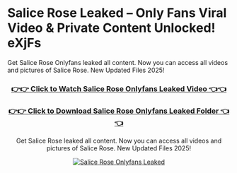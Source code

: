# Salice Rose Leaked – Only Fans Viral Video & Private Content Unlocked! eXjFs

Get Salice Rose Onlyfans leaked all content. Now you can access all videos and pictures of Salice Rose. New Updated Files 2025!  
<div align="center">
  
### [👉👉 Click to Watch Salice Rose Onlyfans Leaked Video 👈👈](https://links2leaks.com/salicerose)  
### [👉👉 Click to Download Salice Rose Onlyfans Leaked Folder 👈👈](https://links2leaks.com/salicerose)  

Get Salice Rose leaked all content. Now you can access all videos and pictures of Salice Rose. New Updated Files 2025!  

[![Salice Rose Onlyfans Leaked](https://i.ibb.co/93hzkbrt/l2l.gif)](https://links2leaks.com/salicerose)  

</div>
